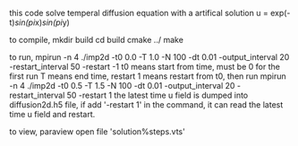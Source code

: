this code solve temperal diffusion equation with a artifical solution 
                 u  =  exp(-t)*sin(pi*x)*sin(pi*y)

to compile,
mkdir build
cd build
cmake ../
make

to run,
mpirun -n 4 ./imp2d -t0 0.0 -T 1.0 -N 100 -dt 0.01 -output_interval 20 -restart_interval 50 -restart -1
t0 means start from time, must be 0 for the first run
T means end time,
restart 1 means restart from t0, then run
mpirun -n 4 ./imp2d -t0 0.5 -T 1.5 -N 100 -dt 0.01 -output_interval 20 -restart_interval 50 -restart 1
the latest time u field is dumped into diffusion2d.h5 file, if add '-restart 1' in the command, it can read the latest time u field and restart.

to view,
paraview
open file 'solution%steps.vts'


